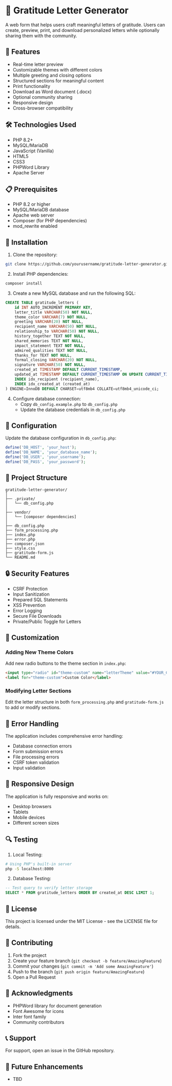 # 📝 Gratitude Letter Generator

A web form that helps users craft meaningful letters of gratitude. Users can create, preview, print, and download personalized letters while optionally sharing them with the community.

## 🌟 Features

- Real-time letter preview
- Customizable themes with different colors
- Multiple greeting and closing options
- Structured sections for meaningful content
- Print functionality
- Download as Word document (.docx)
- Optional community sharing
- Responsive design
- Cross-browser compatibility

## 🛠️ Technologies Used

- PHP 8.2+
- MySQL/MariaDB
- JavaScript (Vanilla)
- HTML5
- CSS3
- PHPWord Library
- Apache Server

## 📋 Prerequisites

- PHP 8.2 or higher
- MySQL/MariaDB database
- Apache web server
- Composer (for PHP dependencies)
- mod_rewrite enabled

## 🚀 Installation

1. Clone the repository:

```bash
git clone https://github.com/yourusername/gratitude-letter-generator.git
```

2. Install PHP dependencies:

```bash
composer install
```

3. Create a new MySQL database and run the following SQL:

```sql
CREATE TABLE gratitude_letters (
    id INT AUTO_INCREMENT PRIMARY KEY,
    letter_title VARCHAR(50) NOT NULL,
    theme_color VARCHAR(7) NOT NULL,
    greeting VARCHAR(20) NOT NULL,
    recipient_name VARCHAR(50) NOT NULL,
    relationship_to VARCHAR(50) NOT NULL,
    history_together TEXT NOT NULL,
    shared_memories TEXT NOT NULL,
    impact_statement TEXT NOT NULL,
    admired_qualities TEXT NOT NULL,
    thanks_for TEXT NOT NULL,
    formal_closing VARCHAR(20) NOT NULL,
    signature VARCHAR(50) NOT NULL,
    created_at TIMESTAMP DEFAULT CURRENT_TIMESTAMP,
    updated_at TIMESTAMP DEFAULT CURRENT_TIMESTAMP ON UPDATE CURRENT_TIMESTAMP,
    INDEX idx_recipient (recipient_name),
    INDEX idx_created_at (created_at)
) ENGINE=InnoDB DEFAULT CHARSET=utf8mb4 COLLATE=utf8mb4_unicode_ci;
```

4. Configure database connection:
   - Copy `db_config.example.php` to `db_config.php`
   - Update the database credentials in `db_config.php`

## 🔧 Configuration

Update the database configuration in `db_config.php`:

```php
define('DB_HOST', 'your_host');
define('DB_NAME', 'your_database_name');
define('DB_USER', 'your_username');
define('DB_PASS', 'your_password');
```

## 📁 Project Structure

```
gratitude-letter-generator/
│
├── .private/
│   └── db_config.php
│
├── vendor/
│   └── [composer dependencies]
│
├── db_config.php
├── form_processing.php
├── index.php
├── error.php
├── composer.json
├── style.css
├── gratitude-form.js
└── README.md
```

## 🔒 Security Features

- CSRF Protection
- Input Sanitization
- Prepared SQL Statements
- XSS Prevention
- Error Logging
- Secure File Downloads
- Private/Public Toggle for Letters

## 🎨 Customization

### Adding New Theme Colors

Add new radio buttons to the theme section in `index.php`:

```html
<input type="radio" id="theme-custom" name="letterTheme" value="#YOUR_COLOR">
<label for="theme-custom">Custom Color</label>
```

### Modifying Letter Sections

Edit the letter structure in both `form_processing.php` and `gratitude-form.js` to add or modify sections.

## 🚧 Error Handling

The application includes comprehensive error handling:

- Database connection errors
- Form submission errors
- File processing errors
- CSRF token validation
- Input validation

## 📱 Responsive Design

The application is fully responsive and works on:

- Desktop browsers
- Tablets
- Mobile devices
- Different screen sizes

## 🔍 Testing

1. Local Testing:

```bash
# Using PHP's built-in server
php -S localhost:8000
```

2. Database Testing:

```sql
-- Test query to verify letter storage
SELECT * FROM gratitude_letters ORDER BY created_at DESC LIMIT 1;
```

## 📝 License

This project is licensed under the MIT License - see the LICENSE file for details.

## 🤝 Contributing

1. Fork the project
2. Create your feature branch (`git checkout -b feature/AmazingFeature`)
3. Commit your changes (`git commit -m 'Add some AmazingFeature'`)
4. Push to the branch (`git push origin feature/AmazingFeature`)
5. Open a Pull Request

## 👏 Acknowledgments

- PHPWord library for document generation
- Font Awesome for icons
- Inter font family
- Community contributors

## 📞 Support

For support, open an issue in the GitHub repository.

## 🔮 Future Enhancements

- TBD